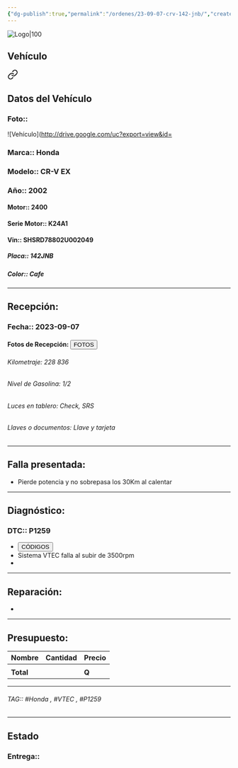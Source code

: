 ```yaml
---
{"dg-publish":true,"permalink":"/ordenes/23-09-07-crv-142-jnb/","created":"","updated":""}
---
```


![Logo|100](http://drive.google.com/uc?export=view&id=137fl3TIZ0-PU8b-Pt0bsjclwHub_u78G)

## Vehículo

<div class="transclusion internal-embed is-loaded"><a class="markdown-embed-link" href="/vehiculos/honda/crv-142-jnb/#datos-del-vehiculo" aria-label="Open link"><svg xmlns="http://www.w3.org/2000/svg" width="24" height="24" viewBox="0 0 24 24" fill="none" stroke="currentColor" stroke-width="2" stroke-linecap="round" stroke-linejoin="round" class="svg-icon lucide-link"><path d="M10 13a5 5 0 0 0 7.54.54l3-3a5 5 0 0 0-7.07-7.07l-1.72 1.71"></path><path d="M14 11a5 5 0 0 0-7.54-.54l-3 3a5 5 0 0 0 7.07 7.07l1.71-1.71"></path></svg></a><div class="markdown-embed">



## Datos del Vehículo 
### Foto:: 
![Vehículo](http://drive.google.com/uc?export=view&id=

### Marca:: Honda
### Modelo:: CR-V EX
### Año:: 2002
#### Motor:: 2400
#### Serie Motor:: K24A1
#### Vin:: SHSRD78802U002049
##### Placa:: 142JNB
##### Color:: Cafe
---


</div></div>


## Recepción:
### Fecha:: 2023-09-07
#### Fotos de Recepción: <a href="http"><button class="btn success">FOTOS</button></a>

###### Kilometraje: 228 836
###### Nivel de Gasolina: 1/2
###### Luces en tablero: Check, SRS
###### Llaves o documentos: Llave y tarjeta

---

## Falla presentada:
- Pierde potencia y no sobrepasa los 30Km al calentar 


---

## Diagnóstico:
### DTC:: P1259

- <a href="http://aitus.golo365.com/Home/Report/reportDetail/diagnose_record_id/bc2d7442geAE3bTdOMDhOMoG54/report_type/D/l/es/timezone/-6"><button class="btn success">CÓDIGOS</button></a>
- Sistema VTEC falla al subir de 3500rpm 
- 

---
## Reparación:
- 

---

## Presupuesto:

| Nombre | Cantidad | Precio |
| ------ | -------- | ------ |
|        |          |        |
| **Total**       |        |    **Q**    |

---

###### TAG:: #Honda , #VTEC , #P1259

---

## Estado

### Entrega:: 